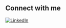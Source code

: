 ## Connect with me  
[![LinkedIn](https://img.shields.io/badge/LinkedIn-Profile-blue?style=flat&logo=linkedin&logoColor=white)](https://linkedin.com/in/edoardo-rodiani)
<!--
**erodiani/erodiani** is a ✨ _special_ ✨ repository because its `README.md` (this file) appears on your GitHub profile.

Here are some ideas to get you started:

- 🔭 I’m currently working on ...
- 🌱 I’m currently learning ...
- 👯 I’m looking to collaborate on ...
- 🤔 I’m looking for help with ...
- 💬 Ask me about ...
- 📫 How to reach me: ...
- 😄 Pronouns: ...
- ⚡ Fun fact: ...
-->
